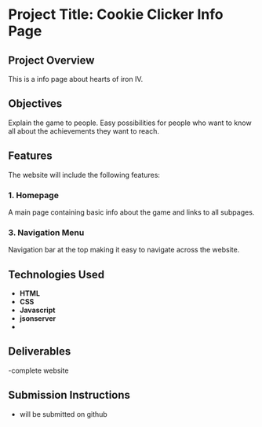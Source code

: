 # Project Title: Cookie Clicker Info Page

## Project Overview
This is a info page about hearts of iron IV.

## Objectives
Explain the game to people.
Easy possibilities for people who want to know all about the achievements they want to reach.

## Features
The website will include the following features:

### 1. **Homepage**
A main page containing basic info about the game and links to all subpages.
### 3. **Navigation Menu**
Navigation bar at the top making it easy to navigate across the website.


## Technologies Used
- **HTML**
- **CSS**
- **Javascript**
- **jsonserver**
- 
## Deliverables
-complete website

## Submission Instructions
- will be submitted on github

